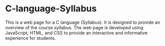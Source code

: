 # C-language-Syllabus
This is a web page for a C language (Syllabus). It is designed to provide an overview of the course syllabus. The web page is developed using JavaScript, HTML, and CSS to provide an interactive and informative experience for students.
